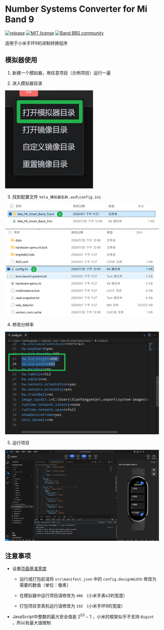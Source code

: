 # Number Systems Converter for Mi Band 9

[![release](https://img.shields.io/github/v/release/tianfangyetan1/NumberSystems)](https://github.com/tianfangyetan1/NumberSystems/releases)
[![MIT license](https://img.shields.io/github/license/tianfangyetan1/NumberSystems)](https://github.com/tianfangyetan1/NumberSystems/blob/master/LICENSE)
[![Band BBS community](https://img.shields.io/badge/Band_BBS-community-718298)](https://www.bandbbs.cn/threads/12425/)

适用于小米手环9的进制转换程序

## 模拟器使用

1. 新建一个模拟器，用任意项目（示例项目）运行一遍

2. 进入模拟器目录

![打开模拟器目录](.readmeimg/Screenshot_2024-08-01_21-27-46.png)

3. 找到配置文件 `Vela_模拟器名称.avd\config.ini`

![找到模拟器配置文件](.readmeimg/Screenshot_2024-08-01_21-28-53.png)

4. 修改分辨率

![修改模拟器分辨率](.readmeimg/Screenshot_2024-08-01_21-29-24.png)

5. 运行项目

![模拟器运行界面](.readmeimg/Screenshot_2024-08-01_21-28-03.png)

## 注意事项

- 设置[页面基准宽度](https://iot.mi.com/vela/quickapp/zh/content/framework/manifest.html#config)

  - 运行或打包前请将 `src\manifest.json` 中的 `config.designWidth` 修改为需要的数值（单位：像素）

  - 在模拟器中运行项目请修改为 `466` （小米手表s3的宽度）

  - 打包项目至真机运行请修改为 `192` （小米手环9的宽度）

- JavaScript中整数的最大安全值是 $2 ^{53} - 1$ ，小米的框架似乎不支持 `Bigint` ，所以有最大值限制
